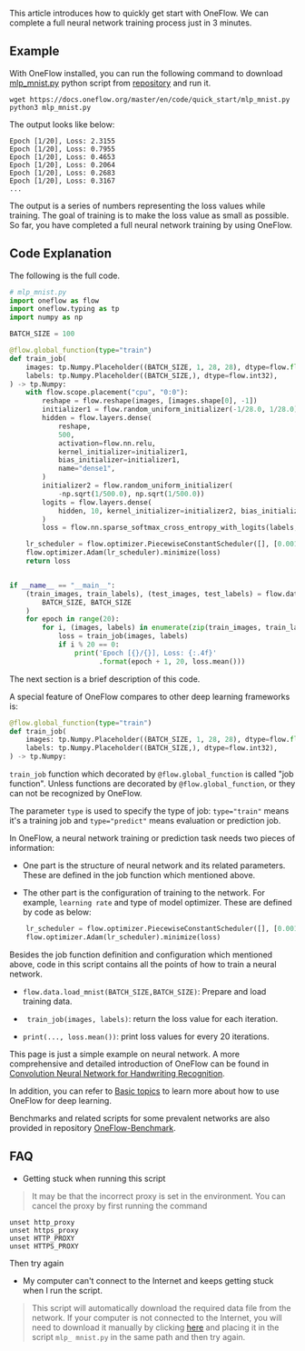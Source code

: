 This article introduces how to quickly get start with OneFlow. We can complete a full neural network training process just in 3 minutes.

## Example
With OneFlow installed, you can run the following command to download [mlp_mnist.py](https://github.com/Oneflow-Inc/oneflow-documentation/blob/master/en/docs/code/quick_start/mlp_mnist.py) python script from [repository](https://github.com/Oneflow-Inc/oneflow-documentation.git) and run it.

```
wget https://docs.oneflow.org/master/en/code/quick_start/mlp_mnist.py
python3 mlp_mnist.py
```

The output looks like below:
```
Epoch [1/20], Loss: 2.3155
Epoch [1/20], Loss: 0.7955
Epoch [1/20], Loss: 0.4653
Epoch [1/20], Loss: 0.2064
Epoch [1/20], Loss: 0.2683
Epoch [1/20], Loss: 0.3167
...
```

The output is a series of numbers representing the loss values while training. The goal of training is to make the loss value as small as possible. So far, you have completed a full neural network training by using OneFlow.

## Code Explanation
The following is the full code.
```python
# mlp_mnist.py
import oneflow as flow
import oneflow.typing as tp
import numpy as np

BATCH_SIZE = 100

@flow.global_function(type="train")
def train_job(
    images: tp.Numpy.Placeholder((BATCH_SIZE, 1, 28, 28), dtype=flow.float),
    labels: tp.Numpy.Placeholder((BATCH_SIZE,), dtype=flow.int32),
) -> tp.Numpy:
    with flow.scope.placement("cpu", "0:0"):
        reshape = flow.reshape(images, [images.shape[0], -1])
        initializer1 = flow.random_uniform_initializer(-1/28.0, 1/28.0)
        hidden = flow.layers.dense(
            reshape,
            500,
            activation=flow.nn.relu,
            kernel_initializer=initializer1,
            bias_initializer=initializer1,
            name="dense1",
        )
        initializer2 = flow.random_uniform_initializer(
            -np.sqrt(1/500.0), np.sqrt(1/500.0))
        logits = flow.layers.dense(
            hidden, 10, kernel_initializer=initializer2, bias_initializer=initializer2, name="dense2"
        )
        loss = flow.nn.sparse_softmax_cross_entropy_with_logits(labels, logits)

    lr_scheduler = flow.optimizer.PiecewiseConstantScheduler([], [0.001])
    flow.optimizer.Adam(lr_scheduler).minimize(loss)
    return loss


if __name__ == "__main__":
    (train_images, train_labels), (test_images, test_labels) = flow.data.load_mnist(
        BATCH_SIZE, BATCH_SIZE
    )
    for epoch in range(20):
        for i, (images, labels) in enumerate(zip(train_images, train_labels)):
            loss = train_job(images, labels)
            if i % 20 == 0:
                print('Epoch [{}/{}], Loss: {:.4f}'
                      .format(epoch + 1, 20, loss.mean()))
```

The next section is a brief description of this code.

A special feature of OneFlow compares to other deep learning frameworks is:
```python
@flow.global_function(type="train")
def train_job(
    images: tp.Numpy.Placeholder((BATCH_SIZE, 1, 28, 28), dtype=flow.float),
    labels: tp.Numpy.Placeholder((BATCH_SIZE,), dtype=flow.int32),
) -> tp.Numpy:
```
`train_job` function which decorated by `@flow.global_function` is called "job function". Unless functions are decorated by `@flow.global_function`, or they can not be recognized by OneFlow.

The parameter `type` is used to specify the type of job: `type="train"` means it's a training job and `type="predict"` means evaluation or prediction job.

In OneFlow, a neural network training or prediction task needs two pieces of information:

* One part is the structure of neural network and its related parameters. These are defined in the job function which mentioned above.

* The other part is the configuration of training to the network. For example, `learning rate` and type of model optimizer. These are defined by code as below:

```python
    lr_scheduler = flow.optimizer.PiecewiseConstantScheduler([], [0.001])
    flow.optimizer.Adam(lr_scheduler).minimize(loss)
```

Besides the job function definition and configuration which mentioned above, code in this script contains all the points of how to train a neural network.

- `flow.data.load_mnist(BATCH_SIZE,BATCH_SIZE)`: Prepare and load training data.

- ` train_job(images, labels)`: return the loss value for each iteration.

- `print(..., loss.mean())`: print loss values for every 20 iterations.

This page is just a simple example on neural network.
A more comprehensive and detailed introduction of OneFlow can be found in [Convolution Neural Network for Handwriting Recognition](lenet_mnist.md).

In addition, you can refer to [Basic topics](../basics_topics/data_input.md) to learn more about how to use OneFlow for deep learning.

Benchmarks and related scripts for some prevalent networks are also provided in repository [OneFlow-Benchmark](https://github.com/Oneflow-Inc/OneFlow-Benchmark).

## FAQ

- Getting stuck when running this script

> It may be that the incorrect proxy is set in the environment. You can cancel the proxy by first running the command
```
unset http_proxy
unset https_proxy
unset HTTP_PROXY
unset HTTPS_PROXY
```

Then try again

- My computer can't connect to the Internet and keeps getting stuck when I run the script.

> This script will automatically download the required data file from the network. If your computer is not connected to the Internet, you will need to download it manually by clicking [here](https://oneflow-public.oss-cn-beijing.aliyuncs.com/datasets/mnist.npz) and placing it in the script `mlp_ mnist.py` in the same path and then try again.

